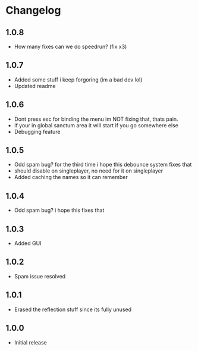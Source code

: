 # Changelog

## 1.0.8
- How many fixes can we do speedrun?
  (fix x3)

## 1.0.7
- Added some stuff i keep forgoring (im a bad dev lol)
- Updated readme

## 1.0.6
- Dont press esc for binding the menu im NOT fixing that, thats pain.
- if your in global sanctum area it will start if you go somewhere else
- Debugging feature

## 1.0.5
- Odd spam bug? for the third time i hope this debounce system fixes that
- should disable on singleplayer, no need for it on singleplayer
- Added caching the names so it can remember

## 1.0.4
- Odd spam bug? i hope this fixes that 

## 1.0.3
- Added GUI

## 1.0.2
- Spam issue resolved

## 1.0.1
- Erased the reflection stuff since its fully unused

## 1.0.0
- Initial release